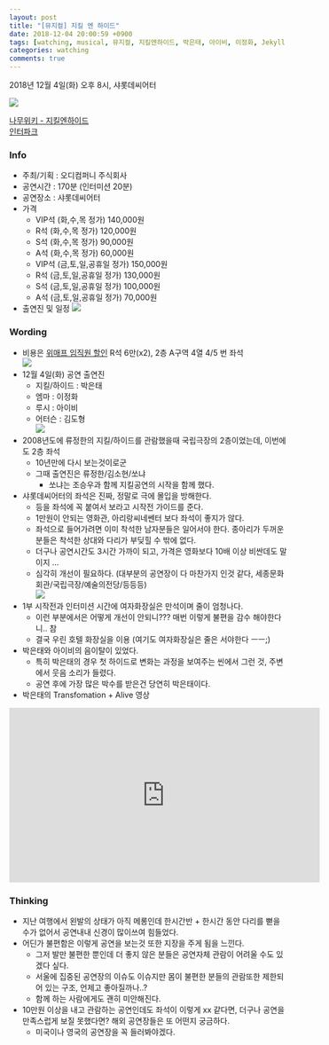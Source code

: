 ```yaml
---
layout: post
title: "[뮤지컬] 지킬 엔 하이드"
date: 2018-12-04 20:00:59 +0900
tags: [watching, musical, 뮤지컬, 지킬엔하이드, 박은태, 아이비, 이정화, Jekyll & Hyde]
categories: watching
comments: true
---
```


2018년 12월 4일(화) 오후 8시, 샤롯데씨어터  

![](https://lh3.googleusercontent.com/Rwdu3ZwlYjfxXav9Mca8fp9IJS32uSWUTzuj_27yw8Sl062Bw8PBAAavbVqgL65mFpGDAp_eCwXCN33wKSXVJ_T9LywBXhyKs-BxGJnPjBgpSxcN9h7wDqVe85JduptCZNmb7NE3f5ihZ0XsysvB0C5PIEjCuLyKAOp3VpkCzmHu1UA4QdKEB2vlqEpqSBNBY0vhkvKKIzt_4MWQlxY1xw6SwMn0VSI2JrgCgT8hUmv31U2DH0lj20nOx3qXwH5z4wsK1tARjocXsOeH4SgBiFYMewQADwWxc3bWCvWX4_3MNADPJLd3XbjemVqAfkbul5xw5RAUtD7esGHq1AdBTO2fS_KvR0klVDnxqP1dVNKCTO79PjzQdFZokee1Reqe4ydUGwWOAkmQYq4XpzkMAeF2j0aduLNaGQwcb3dzNfJftPvzZW-DgiKJn_CeKIX9WszSc9rG_40IxuKY84SCeSSm2XanbvRueCaJ1hCu3EEQDeDUbZlYwwx6rum89Bcs1EnNxQ_VYo59KT4DqKGRV-kklDA_End9ceZ3fUEQSk22HW0UdVKEg1Hp1bJxcmTqZ1zZeUTRcC6HkGBUURk4MmWvFi_ytayN-7p2uTjL0UHnMk3PbeNAOnyMwYr_ZjwPeSrQ7H5NTmGNWZbjs79Kr5IUm10A0F4Og9EvgvHFUxStJhY8qlg-90CwPfqBMq7_1xVROyC0lxq1gDNidyA=w806-h1074-no)

[나무위키 - 지킬엔하이드](https://namu.wiki/w/%EC%A7%80%ED%82%AC%20%EC%95%A4%20%ED%95%98%EC%9D%B4%EB%93%9C)  
[인터파크](http://ticket.interpark.com/Ticket/Goods/GoodsInfo.asp?GroupCode=18011275)

### Info
* 주최/기획 : 오디컴퍼니 주식회사
* 공연시간 : 170분 (인터미션 20분)
* 공연장소 : 샤롯데씨어터
* 가격
  * VIP석 (화,수,목 정가) 140,000원
  * R석 (화,수,목 정가) 120,000원
  * S석 (화,수,목 정가) 90,000원
  * A석 (화,수,목 정가) 60,000원
  * VIP석 (금,토,일,공휴일 정가) 150,000원
  * R석 (금,토,일,공휴일 정가) 130,000원
  * S석 (금,토,일,공휴일 정가) 100,000원
  * A석 (금,토,일,공휴일 정가) 70,000원
* 출연진 및 일정
![](http://ticketimage.interpark.com/Play/image/etc/18/18011275-08.jpg)

### Wording
* 비용은 [위매프 임직원 할인](http://www.wemakeprice.com/deal/adeal/4167002) R석 6만(x2), 2층 A구역 4열 4/5 번 좌석  
![](https://lh3.googleusercontent.com/usE3EEk1mp8ANL1-YF8ZE3YICj-P-wmyAv06NQ0rFAVoLJe7tyJ6mGC6TfaIlnSJPTmxAo-iXrSVny0nr8xGWOB7jbuvzo6YYla69c5_v5ySqmPuByjdePc0FKQ4C63qYhv2XV2zkwX2g0Ge4ldXphrnwc33wKkBAAC1EjQupIzM4iNfTMU_wZhqTjDOhWQFgcj9GD04F90DJtZTfOo0APsXnAj5WTh__vvpF3vjHgICr4fPGT8sdGo1ZunRwruYTLZ9FUO8sx67mo9-NzqbAf41UiqA6ANJdzoBO_V3BNEhTS8bcSo3CYcBOULujrtWQ4YOx7qkhohpPmOWCSyC4hf0yDG_vYlf7ewkxoOiC1vgPiuClNWedldKHlCyaviHa5QMclDllI0_l520E3Kit86hGYWxeAki5VUzy2yDe0_EMy7r51W7vZRi8RK7MD-c1jxfZlYiOSuzH8ny1QABa7mvITpuuQRoJzPoGniLVpIskN_QSWz6YBfuQttQ3yGC0cDGjduc2NQiYUABJzm3qzEtg-DL9ZVYo-ttnIW7WsQ-T6L2DN9nDW0GCRKCFBLe-Kdh2Van66k-L_POHRklSNhN3upoYD_7rlm531b0PesNTIi3CXhyB5BACM6DtnpL6cCRmQ2F95eTiX8h3NbeI6QJNg=w956-h717-no)
* 12월 4일(화) 공연 출연진 
  * 지킬/하이드 : 박은태
  * 엠마 : 이정화
  * 루시 : 아이비
  * 어터슨 : 김도형  
  ![](https://lh3.googleusercontent.com/-RHRQkemXsBqqcZJwjdkX0byQQ0CnnBYUuSwT1CM3A356cuv1e2q3LohKoUazwBFUVkilxyyoLv57MeYHe2VSIeAgQ2OXd0UkQ01j2qQ8JM0lqAMp-CoZ60_-2P3NZaqFJQSgN4xnmg9MK6ZtuMMJkVaBb1yDZgK5DtUMKwVShmGUXuwb2khnFOtxF-KWj5eT9D1rujZTM-mt8-E4hZcmPfNoGK08iD0V6OJETyCqaQmvB9D9rHn0xeuRP0pXIhXgdz3NcSWlFfI39RahKJpgmEr86iGnaizX8mlx90Q09tp1SmUJSXeMou8dZ4dXihNxhu_x0pBTGlFlCNT_t66y0lK48p1woDPIz4saTQgBSoSqX5FtvDdsn1OXaNMZk1lZ0iow5o-0r3VygU3mPp8CQRwXDO5fvMNQDPbg_plj_kz-4ScrVecGrJEcPPRDnYbIg-Xtiv4RfxAFaG-dCeKLmfoU6GJxO6BX8fNkB6WEnVOXgI_zhUNrqRaaTHNHDn3Tr_q-DNmkjWbf36UyiZn9kHcMT-dBNuQ0XMQzdjG2HjJ-Fbt_P0SkUP04XcBZaEBVez2knUZEHJ9dPaRTSAXfU07yPcP458mixVc-Jq8R8hCqC3Fy0LduwdGhEwHjSVvkLgXF1XJ4yzxQ516qxTk5n_R1A=w957-h1275-no)
* 2008년도에 류정한의 지킬/하이드를 관람했을때 국립극장의 2층이었는데, 이번에도 2층 좌석
  * 10년만에 다시 보는것이로군 
  * 그때 출연진은 류정한/김소현/쏘냐
    * 쏘냐는 조승우과 함께 지킬공연의 시작을 함께 했다.
* 샤롯데씨어터의 좌석은 진짜, 정말로 극에 몰입을 방해한다. 
  * 등을 좌석에 꼭 붙여서 보라고 시작전 가이드를 준다.
  * 1만원이 안되는 영화관, 아리랑씨네쎈터 보다 좌석이 좋지가 않다. 
  * 좌석으로 들어가려면 이미 착석한 남자분들은 일어서야 한다. 종아리가 두꺼운 분들은 착석한 상대와 다리가 부딪힐 수 밖에 없다.
  * 더구나 공연시간도 3시간 가까이 되고, 가격은 영화보다 10배 이상 비싼데도 말이지 ... 
  * 심각히 개선이 필요하다. (대부분의 공연장이 다 마찬가지 인것 같다, 세종문화회관/국립극장/예술의전당/등등등)  
  ![](https://lh3.googleusercontent.com/kZ962nbkpZzk9XuuGbZFWTUm1GrnCzLOdauTsjE9A4A8AyKP-6hyKOe0mS_E24qK9KiJw2V3oktWftnD7jZutA-StLQo4XmHhICE6ERBI7xcmPRTc5nmqckwP7cESoZvyg4NjaHNiYzSIYcXPP8vJJNULn7QqSUReXW7W_m6LtnIwJsgF1yfZN3wIoJr12GylLVnJohiKD1j02T9i_T8Nv_iQxt1JCo4n6RikWmMGbT6u9hqWjHHI59Cbg6seZgVPFK97LWBLWET5WiSJ3Kxc4njv36M6lmI0672e5N1Cq_BY1vBCBrkMnNwulRMt5g_WyaQ1AuIsbwZ6uMrSSVbsrn0dPTW1_31qbUuHl6htVfzMhVPGwUROWigw5drUk0WjfdEl4QmJ996x8LH0ArkEaB_0VhWAMaOh_UWl7ZSzoydFAw86NYLTGvGKx7Sh2jMVCrEpraFak_7aQH6Ve-i-MBcyJXyILMYo5ZKu5PPzf_dUtTnCOsxH370KJSnIG1BKchEIBfjgP7in79GCrGxjx6pwyUew8kcDZx5B16oA_sO6AtuS3qri8Tad_Xdvx4QEXIojEVhyDPByOyGr_BbvImWPUpI9ysnREJuvWq3e3SFTrWulP2XmvTZPICmUGIn2tszqp37pcTl87woP8mpscHqxQ=w957-h1275-no)
* 1부 시작전과 인터미션 시간에 여자화장실은 만석이며 줄이 엄청나다. 
  * 이런 부분에서은 어떻게 개선이 안되니??? 매번 이렇게 불편을 감수 해야한다니.. 참
  * 결국 우린 호텔 화장실을 이용 (여기도 여자화장실은 줄은 서야한다 ㅡㅡ;)
* 박은태와 아이비의 음이탈이 있었다. 
  * 특히 박은태의 경우 첫 하이드로 변화는 과정을 보여주는 씬에서 그런 것, 주변에서 웃음 소리가 들렸다.
  * 공연 후에 가장 많은 박수를 받은건 당연히 박은태이다.
* 박은태의 Transfomation + Alive 영상
<center><iframe width="560" height="315" src="https://www.youtube.com/embed/rw2D82M9bBI" frameborder="0" allow="accelerometer; autoplay; encrypted-media; gyroscope; picture-in-picture" allowfullscreen></iframe></center>  

### Thinking
* 지난 여행에서 왼발의 상태가 아직 메롱인데 한시간반 + 한시간 동안 다리를 뻗을 수가 없어서 공연내내 신경이 많이쓰여 힘들었다. 
* 어딘가 불편함은 이렇게 공연을 보는것 또한 지장을 주게 됨을 느낀다.
  * 그저 발만 불편한 뿐인데 더 좋지 않은 분들은 공연자체 관람이 어려울 수도 있겠다 싶다.
  * 서울에 집중된 공연장의 이슈도 이슈지만 몸이 불편한 분들의 관람또한 제한되어 있는 구조, 언제고 좋아질까나..?
  * 함께 하는 사람에게도 괜히 미안해진다. 
* 10만원 이상을 내고 관람하는 공연인데도 좌석이 이렇게 xx 같다면, 더구나 공연을 만족스럽게 보질 못했다면? 해외 공연장들은 또 어떤지 궁금하다.
  * 미국이나 영국의 공연장을 꼭 들러봐야겠다.